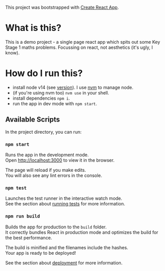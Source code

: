 This project was bootstrapped with [Create React App](https://github.com/facebook/create-react-app).

# What is this?

This is a demo project - a single page react app which spits out some Key Stage 1 maths problems. Focussing on react, not aesthetics (it's ugly, I know).

# How do I run this?

- install node v14 (see [version](./.nvmrc)). I use [nvm](https://github.com/nvm-sh/nvm) to manage node.
- (if you're using nvm too) `nvm use` in your shell.
- install dependencies `npm i`.
- run the app in dev mode with `npm start`.


## Available Scripts

In the project directory, you can run:

### `npm start`

Runs the app in the development mode.<br />
Open [http://localhost:3000](http://localhost:3000) to view it in the browser.

The page will reload if you make edits.<br />
You will also see any lint errors in the console.

### `npm test`

Launches the test runner in the interactive watch mode.<br />
See the section about [running tests](https://facebook.github.io/create-react-app/docs/running-tests) for more information.

### `npm run build`

Builds the app for production to the `build` folder.<br />
It correctly bundles React in production mode and optimizes the build for the best performance.

The build is minified and the filenames include the hashes.<br />
Your app is ready to be deployed!

See the section about [deployment](https://facebook.github.io/create-react-app/docs/deployment) for more information.

